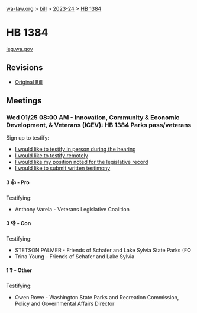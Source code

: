 [wa-law.org](/) > [bill](/bill/) > [2023-24](/bill/2023-24/) > [HB 1384](/bill/2023-24/hb/1384/)

# HB 1384
[leg.wa.gov](https://app.leg.wa.gov/billsummary?BillNumber=1384&Year=2023&Initiative=false)

## Revisions
* [Original Bill](1/)

## Meetings
### Wed 01/25 08:00 AM - Innovation, Community & Economic Development, & Veterans (ICEV): HB 1384 Parks pass/veterans
Sign up to testify:
* [I would like to testify in person during the hearing](https://app.leg.wa.gov/csi/Testifier/Add?chamber=House&mId=30510&aId=149635&caId=20691&tId=1)
* [I would like to testify remotely](https://app.leg.wa.gov/csi/Testifier/Add?chamber=House&mId=30510&aId=149635&caId=20691&tId=2)
* [I would like my position noted for the legislative record](https://app.leg.wa.gov/csi/Testifier/Add?chamber=House&mId=30510&aId=149635&caId=20691&tId=3)
* [I would like to submit written testimony](https://app.leg.wa.gov/csi/Testifier/Add?chamber=House&mId=30510&aId=149635&caId=20691&tId=4)

#### 3 👍 - Pro
Testifying:
* Anthony Varela - Veterans Legislative Coalition

#### 3 👎 - Con
Testifying:
* STETSON PALMER - Friends of Schafer and Lake Sylvia State Parks (FO
* Trina Young - Friends of Schafer and Lake Sylvia

#### 1 ❓ - Other
Testifying:
* Owen Rowe - Washington State Parks and Recreation Commission, Policy and Governmental Affairs Director
